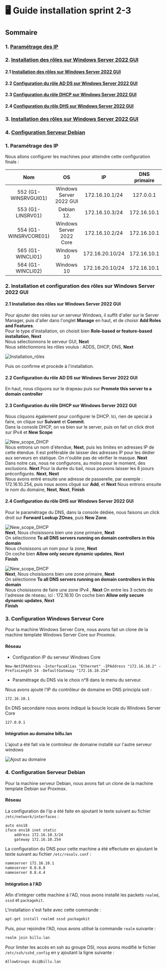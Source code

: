 # 🖥️ Guide installation sprint 2-3

## Sommaire

### 1. [Paramétrage des IP](#Paramétrage-des-IP)
### 2. [Installation des rôles sur Windows Server 2022 GUI](#roles_windows_gui)
#### 2.1 [Installation des rôles sur Windows Server 2022 GUI](#install_roles_windows_gui)
#### 2.2 [Configuration du rôle AD DS sur Windows Server 2022 GUI](#config_adds_windows_gui)
#### 2.3 [Configuration du rôle DHCP sur Windows Server 2022 GUI](#config_dhcp_windows_gui)
#### 2.4 [Configuration du rôle DHS sur Windows Server 2022 GUI](#config_dns_windows_gui)
### 3. [Installation des rôles sur Windows Server 2022 GUI](#roles_windows_gui)
### 4. [Configuration Serveur Debian](#config-debian)

### 1. Paramétrage des IP  
<span id="Paramétrage-des-IP"></span>
Nous allons configurer les machines pour atteindre cette configuration finale : 

| Nom   | OS       | IP | DNS primaire |
| :-: | :-: | :-: | :-: |
| 552 (G1-WINSRVGUI01) | Windows Server 2022 GUI | 172.16.10.1/24| 127.0.0.1 |
| 553 (G1-LINSRV01) | Debian 12. | 172.16.10.3/24| 172.16.10.1 |
| 554 (G1-WINSRVCORE01) | Windows Server 2022 Core | 172.16.10.2/24| 172.16.10.1 |
| 565 (G1-WINCLI01) | Windows 10 | 172.16.20.10/24| 172.16.10.1 |
| 564 (G1-WINCLI02) | Windows 10 | 172.16.20.10/24| 172.16.10.1 |

### 2. Installation et configuration des rôles sur Windows Server 2022 GUI
<span id="roles_windows_gui"></span>

#### 2.1 Installation des rôles sur Windows Server 2022 GUI
<span id="install_roles_windows_gui"></span>

Pour ajouter des roles sur un serveur Windows, il suffit d'aller sur le Server Manager, puis d'aller dans l'onglet **Manage** en haut, et de choisir **Add Roles and Features**.  
Pour le type d'installation, on choisit bien **Role-based or feature-based installation**, **Next**  
Nous sélectionnons le serveur GUI, **Next**  
Nous séléctionnons les rôles voulus : ADDS, DHCP, DNS, **Next** 

![Installation_rôles](Ressources/AD-DS/ADDS-screen-ADDS,DNS,DHCP.png)

Puis on confirme et procède à l'installation.

#### 2.2 Configuration du rôle AD DS sur Windows Server 2022 GUI
<span id="config_adds_windows_gui"></span>
En haut, nous cliquons sur le drapeau puis sur **Promote this server to a domain controller**

#### 2.3 Configuration du rôle DHCP sur Windows Server 2022 GUI
<span id="config_dhcp_windows_gui"></span>

Nous cliquons également pour configurer le DHCP. Ici, rien de spécial à faire, on clique sur **Suivant** et **Commit**.   
Dans la console DHCP, on va bien sur le server, puis on fait un click droit sur IPv4 et **New Scope**


![New_scope_DHCP](Ressources/DHCP-NewScope.png)  
Nous entrons un nom d'étendue, **Next**, puis les limites en adresses IP de cette étendue. Il est préférable de laisser des adresses IP pour les dédier aux serveurs en statique. On n'oublie pas de vérifier le masque. **Next**  
Dans notre cas, nous ne configurons, au moins pour le moment, des exclusions. **Next**
Pour la durée du bail, nous pouvons laisser les 8 joours préconfigurés. **Next**, **Next**  
Nous avons entré ensuite une adresse de passerelle, par exemple : 172.16.10.254, puis nous avons cliqué sur **Add**, et **Next**
Nous entrons ensuite le nom du domaine, **Next**, **Next**, **Finish**


#### 2.4 Configuration du rôle DHS sur Windows Server 2022 GUI
<span id="config_dns_windows_gui"></span>

Pour le paramétrage du DNS, dans la console dédiée, nous faisons un click droit sur **Forward Lookup ZOnes**, puis **New Zone**.  


![New_scope_DHCP](Ressources/DNS-NewForwardLookupZone.png)  
**Next**, Nous choisissons bien une zone primaire, **Next**  
On sélectionne **To all DNS servers running on domain controllers in this domain**  
Nous choisissons un nom pour la zone, **Next**  
On coche bien **Allow only secure dynamic updates**, **Next**  
**Finish**  

![New_scope_DHCP](Ressources/DNS-NewReverseLookupZone.png)  
**Next**, Nous choisissons bien une zone primaire, **Next**  
On sélectionne **To all DNS servers running on domain controllers in this domain**  
Nous choisissons de faire une zone IPv4  , **Next**
On entre les 3 octets de l'adresse de réseau, ici : 172.16.10
On coche bien **Allow only secure dynamic updates**, **Next**  
**Finish**  



### 3. Configuration Windows Serveur Core
<span id="Configuration Windows Server Core"></span>

Pour la machine Windows Server Core, nous avons fait un clone de la machine template Windows Server Core sur Proxmox.

#### Réseau

- Configuration IP du serveur Windows Core  

`New-NetIPAddress -InterfaceAlias "Ethernet" -IPAddress "172.16.10.2" -PrefixLength 24 -DefaultGateway "172.16.10.254"`

- Paramétrage du DNS via le choix n°8 dans le menu du serveur.

Nous avons ajouté l'IP du contrôleur de domaine en DNS principla soit : 

`172.16.10.1`

En DNS secondaire nous avons indiqué la boucle locale du Windows Server Core

`127.0.0.1`

#### Intégration au domaine billu.lan 

L'ajout a été fait via le controleur de domaine installé sur l'autre serveur windows

![Ajout au domaine](Ressources/Ajout_windows_core_au_domaine.png)



### 4. Configuration Serveur Debian
<span id="config-debian"></span>

Pour la machine serveur Debian, nous avons fait un clone de la machine template Debian sur Proxmox.

#### Réseau

La configuration de l'ip a été faite en ajoutant le texte suivant au fichier ``/etc/network/interfaces`` :

```bash
auto ens18
iface ens18 inet static
    address 172.16.10.3/24
    gateway 172.16.10.254
```

La configuration du DNS pour cette machine a été effectuée en ajoutant le texte suivant au fichier ``/etc/resolv.conf`` :

```bash
nameserver 172.16.10.1
nameserver 8.8.8.8
nameserver 8.8.4.4
```

#### Intégration à l'AD

Afin d'intégrer cette machine à l'AD, nous avons installé les packets ``realmd``, ``sssd`` et ``packagekit``.

L'installation s'est faite avec cette commande :

```bash
apt-get install realmd sssd packagekit
```

Puis, pour rejoindre l'AD, nous avons utilisé la commande ``realm`` suivante :

```bash
realm join billu.lan
```

Pour limiter les accès en ssh au groupe DSI, nous avons modifié le fichier ``/etc/ssh/sshd_config`` en y ajoutant la ligne suivante :

```bash
AllowGroups dsi@billu.lan
```
